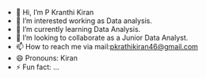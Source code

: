 - 👋 Hi, I’m P Kranthi Kiran
- 👀 I’m interested working as Data analysis.
- 🌱 I’m currently learning Data Analysis.
- 💞️ I’m looking to collaborate as a Junior Data Analyst.
- 📫 How to reach me via mail:pkrathikiran46@gmail.com
- 😄 Pronouns: Kiran
- ⚡ Fun fact: ...

<!---
Kranthi056/Kranthi056 is a ✨ special ✨ repository because its `README.md` (this file) appears on your GitHub profile.
You can click the Preview link to take a look at your changes.
--->
